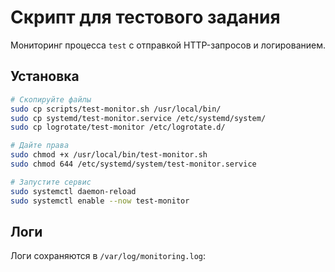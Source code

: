 # Скрипт для тестового задания

Мониторинг процесса `test` с отправкой HTTP-запросов и логированием.

## Установка
```bash
# Скопируйте файлы
sudo cp scripts/test-monitor.sh /usr/local/bin/
sudo cp systemd/test-monitor.service /etc/systemd/system/
sudo cp logrotate/test-monitor /etc/logrotate.d/

# Дайте права
sudo chmod +x /usr/local/bin/test-monitor.sh
sudo chmod 644 /etc/systemd/system/test-monitor.service

# Запустите сервис
sudo systemctl daemon-reload
sudo systemctl enable --now test-monitor
```

## Логи
Логи сохраняются в `/var/log/monitoring.log`:

